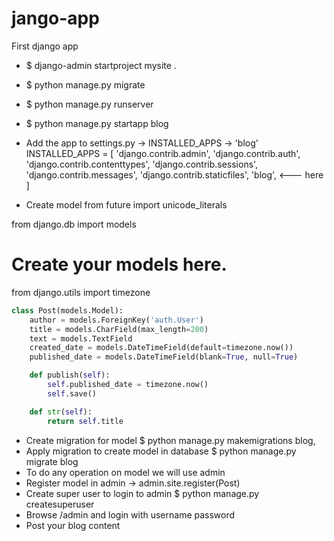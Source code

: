 # jango-app
First django app

* $ django-admin startproject mysite .
* $ python manage.py migrate
* $ python manage.py runserver
* $ python manage.py startapp blog
* Add the app to settings.py -> INSTALLED_APPS -> 'blog'
INSTALLED_APPS = [
	'django.contrib.admin',
	'django.contrib.auth',
	'django.contrib.contenttypes',
	'django.contrib.sessions',
	'django.contrib.messages',
	'django.contrib.staticfiles',
	'blog', <--- here
]

* Create model
from future import unicode_literals

from django.db import models

# Create your models here.
from django.utils import timezone

```python
class Post(models.Model):
	author = models.ForeignKey('auth.User')
	title = models.CharField(max_length=200)
	text = models.TextField
	created_date = models.DateTimeField(default=timezone.now())
	published_date = models.DateTimeField(blank=True, null=True)

	def publish(self):
		self.published_date = timezone.now()
		self.save()

	def str(self):
		return self.title
```
* Create migration for model $ python manage.py makemigrations blog, 
* Apply migration to create model in database $ python manage.py migrate blog
* To do any operation on model we will use admin
* Register model in admin → admin.site.register(Post)
* Create super user to login to admin $ python manage.py createsuperuser
* Browse /admin and login with username password
* Post your blog content
